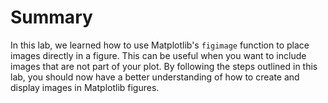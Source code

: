 # Summary

In this lab, we learned how to use Matplotlib's `figimage` function to place images directly in a figure. This can be useful when you want to include images that are not part of your plot. By following the steps outlined in this lab, you should now have a better understanding of how to create and display images in Matplotlib figures.
